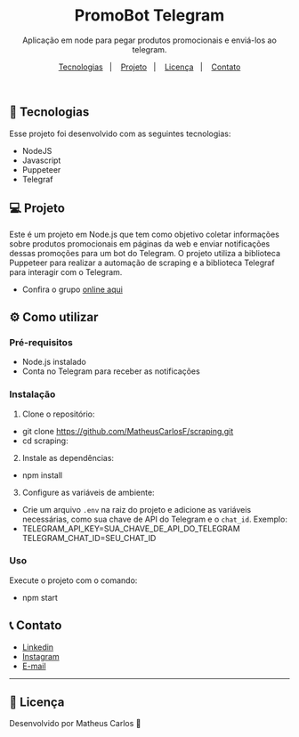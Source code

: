 <h1 align="center"> PromoBot Telegram </h1>

<p align="center">
  Aplicação em node para pegar produtos promocionais e enviá-los ao telegram.  
</p>

<p align="center">
  <a href="#-tecnologias">Tecnologias</a>&nbsp;&nbsp;&nbsp;|&nbsp;&nbsp;&nbsp;
  <a href="#-projeto">Projeto</a>&nbsp;&nbsp;&nbsp;|&nbsp;&nbsp;&nbsp;
  <a href="#-licença">Licença</a>&nbsp;&nbsp;&nbsp;|&nbsp;&nbsp;&nbsp;
  <a href="#-contato">Contato</a>
</p>
<br>

## 🚀 Tecnologias

Esse projeto foi desenvolvido com as seguintes tecnologias:

-   NodeJS 
-   Javascript
-   Puppeteer
-   Telegraf


## 💻 Projeto

Este é um projeto em Node.js que tem como objetivo coletar informações sobre produtos promocionais em páginas da web e enviar notificações dessas promoções para um bot do Telegram. O projeto utiliza a biblioteca Puppeteer para realizar a automação de scraping e a biblioteca Telegraf para interagir com o Telegram.


-   Confira o grupo [online aqui](https://t.me/+cLBbAy3M1LUwNGFh)


## ⚙️ Como utilizar

### Pré-requisitos

- Node.js instalado
- Conta no Telegram para receber as notificações

### Instalação

1. Clone o repositório:
- git clone https://github.com/MatheusCarlosF/scraping.git
- cd scraping:


2. Instale as dependências:
- npm install


3. Configure as variáveis de ambiente:

- Crie um arquivo `.env` na raiz do projeto e adicione as variáveis necessárias, como sua chave de API do Telegram e o `chat_id`. Exemplo:
- TELEGRAM_API_KEY=SUA_CHAVE_DE_API_DO_TELEGRAM
TELEGRAM_CHAT_ID=SEU_CHAT_ID


### Uso

Execute o projeto com o comando:
- npm start



## 📞 Contato

-   [Linkedin](https://www.linkedin.com/in/matheuscarlosf/)
-   [Instagram](https://www.instagram.com/matheuscarlosf/)
-   [E-mail](matheuscarlos16@hotmail.com)

---

## 🔐 Licença

Desenvolvido por Matheus Carlos 👋